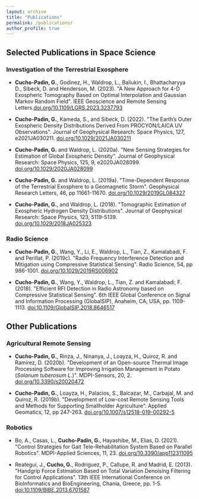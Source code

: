 ```yaml
---
layout: archive
title: "Publications"
permalink: /publications/
author_profile: true
---
```


## Selected Publications in Space Science

### Investigation of the Terrestrial Exosphere

* **Cucho-Padin, G.**,  Godinez, H., Waldrop, L., Baliukin, I., Bhattacharyya D., Sibeck, D. and Henderson, M. (2023). "A New Approach for 4-D Exospheric Tomography Based on Optimal Interpolation and Gaussian Markov Random Field". IEEE Geoscience and Remote Sensing Letters.[doi.org/10.1109/LGRS.2023.3237793](https://doi.org/10.1109/LGRS.2023.3237793)

* **Cucho-Padin, G.**,  Kameda, S., and Sibeck, D. (2022). "The Earth’s Outer Exospheric Density Distributions Derived From PROCYON/LAICA UV Observations". Journal of Geophysical Research: Space Physics, 127, e2021JA030211. [doi.org/10.1029/2021JA030211](https://doi.org/10.1029/2021JA030211)

* **Cucho-Padin, G.** and  Waldrop, L. (2020a). "New Sensing Strategies for Estimation of Global Exospheric Density". Journal of Geophysical Research: Space Physics, 125, 9, e2020JA028099. [doi.org/10.1029/2020JA028099](https://doi.org/10.1029/2020JA028099)

* **Cucho-Padin, G.** and  Waldrop, L. (2019a). "Time-Dependent Response of the Terrestrial Exosphere to a Geomagnetic Storm". Geophysical Research Letters, 46, pp 11661-11670. [doi.org/10.1029/2019GL084327](https://doi.org/10.1029/2019GL084327)

* **Cucho-Padin, G.**, and  Waldrop, L. (2018). "Tomographic Estimation of Exospheric Hydrogen Density Distributions". Journal of Geophysical Research: Space Physics, 123, 5119-5139. [doi.org/10.1029/2018JA025323](https://doi.org/10.1029/2018JA025323)

### Radio Science

* **Cucho-Padin, G.**, Wang, Y., Li, E., Waldrop, L., Tian, Z., Kamalabadi, F. and Perillat, P. (2019c).
"Radio Frequency Interference Detection and Mitigation using Compressive Statistical Sensing". Radio Science, 54, pp 986-1001. [doi.org/10.1029/2019RS006902](https://doi.org/10.1029/2019RS006902)

* **Cucho-Padin, G.**, Wang, Y., Waldrop, L., Tian, Z. and Kamalabadi, F. (2018). "Efficient RFI Detection in Radio Astronomy based on Compressive Statistical Sensing". 6th IEEE Global Conference on Signal and Information Processing (GlobalSIP), Anaheim, CA, USA, pp. 1109-1113. [doi:10.1109/GlobalSIP.2018.8646517](https://doi.org/10.1109/GlobalSIP.2018.8646517)

## Other Publications

### Agricultural Remote Sensing
* **Cucho-Padin, G.**, Rinza, J., Ninanya, J., Loayza, H., Quiroz, R. and  Ramirez, D. (2020b). "Development of an Open-source Thermal Image Processing Software for Improving Irrigation Management in Potato (_Solanum tuberosum L._)". MDPI-Sensors, 20, 2. [doi.org/10.3390/s20020472](https://doi.org/10.3390/s20020472)

* **Cucho-Padin, G.**, Loayza, H., Palacios, S., Balcazar, M., Carbajal, M. and Quiroz, R. (2019b). "Development of Low-cost Remote Sensing Tools and Methods for Supporting Smallholder Agriculture". Applied Geomatics, 12, pp 247-263. [doi.org/10.1007/s12518-019-00292-5](https://doi.org/10.1007/s12518-019-00292-5)

### Robotics
* Bo, A., Casas, L., **Cucho-Padin, G.**, Hayashibe, M., Elias, D. (2021). "Control Strategies for Gait Tele-Rehabilitation System Based on Parallel Robotics". MDPI-Applied Sciences, 11, 23. [doi.org/10.3390/app112311095](https://doi.org/10.3390/app112311095)

* Reategui, J., **Cucho, G.**, Rodriguez, P., Callupe, R. and Madrid, E. (2013). "Handgrip Force Estimation Based on Total Variation Denoising Filtering for Control Applications". 13th IEEE International Conference on BioInformatics and BioEngineering, Chania, Greece, pp. 1-5. [doi:10.1109/BIBE.2013.6701587](https://doi.org/10.1109/BIBE.2013.6701587)


